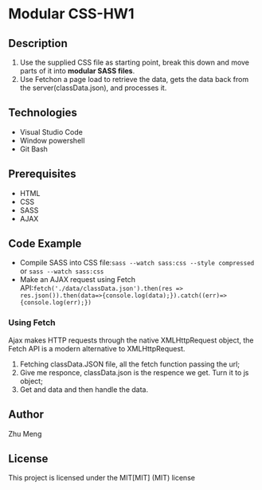 # Modular CSS-HW1
## Description
1. Use the supplied CSS file as starting point, break this down and move parts of it into **modular SASS files**.
2. Use Fetchon a page load to retrieve the data, gets the data back from the server(classData.json), and processes it.
## Technologies
* Visual Studio Code
* Window powershell
* Git Bash
## Prerequisites
* HTML
* CSS
* SASS
* AJAX
## Code Example
* Compile SASS into CSS file:`sass --watch sass:css --style compressed` or `sass --watch sass:css`
* Make an AJAX request using Fetch API:`fetch('./data/classData.json').then(res => res.json()).then(data=>{console.log(data);}).catch((err)=>{console.log(err);})`
### Using Fetch
Ajax makes HTTP requests through the native XMLHttpRequest object, the Fetch API is a modern alternative to XMLHttpRequest.
1. Fetching classData.JSON file, all the fetch function passing the url; 
2. Give me responce, classData.json is the respence we get. Turn it to js object;
3. Get and data and then handle the data.
## Author
Zhu Meng
## License
This project is licensed under the MIT[MIT] (MIT) license
